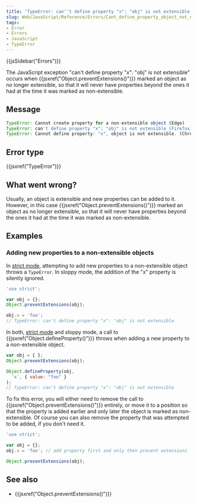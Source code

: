 ```yaml
---
title: 'TypeError: can''t define property "x": "obj" is not extensible'
slug: Web/JavaScript/Reference/Errors/Cant_define_property_object_not_extensible
tags:
- Error
- Errors
- JavaScript
- TypeError
---
```

{{jsSidebar("Errors")}}

The JavaScript exception "can't define property "x": "obj" is not extensible"
occurs when {{jsxref("Object.preventExtensions()")}} marked an
object as no longer extensible, so that it will never have properties beyond the
ones it had at the time it was marked as non-extensible.

## Message

```js
TypeError: Cannot create property for a non-extensible object (Edge)
TypeError: can't define property "x": "obj" is not extensible (Firefox)
TypeError: Cannot define property: "x", object is not extensible. (Chrome)
```

## Error type

{{jsxref("TypeError")}}

## What went wrong?

Usually, an object is extensible and new properties can be added to it. However,
in this case {{jsxref("Object.preventExtensions()")}} marked an
object as no longer extensible, so that it will never have properties beyond the
ones it had at the time it was marked as non-extensible.

## Examples

### Adding new properties to a non-extensible objects

In [strict mode](/en-US/docs/Web/JavaScript/Reference/Strict_mode), attempting
to add new properties to a non-extensible object throws a `TypeError`. In sloppy
mode, the addition of the "x" property is silently ignored.

```js example-bad
'use strict';

var obj = {};
Object.preventExtensions(obj);

obj.x = 'foo';
// TypeError: can't define property "x": "obj" is not extensible
```

In both, [strict mode](/en-US/docs/Web/JavaScript/Reference/Strict_mode) and
sloppy mode, a call to {{jsxref("Object.defineProperty()")}} throws
when adding a new property to a non-extensible object.

```js example-bad
var obj = { };
Object.preventExtensions(obj);

Object.defineProperty(obj,
  'x', { value: "foo" }
);
// TypeError: can't define property "x": "obj" is not extensible
```

To fix this error, you will either need to remove the call to
{{jsxref("Object.preventExtensions()")}} entirely, or move it to a
position so that the property is added earlier and only later the object is
marked as non-extensible. Of course you can also remove the property that was
attempted to be added, if you don't need it.

```js example-good
'use strict';

var obj = {};
obj.x = 'foo'; // add property first and only then prevent extensions

Object.preventExtensions(obj);
```

## See also

- {{jsxref("Object.preventExtensions()")}}
